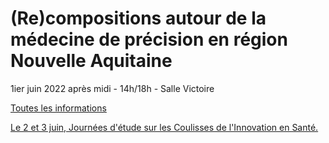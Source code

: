 # (Re)compositions autour de la médecine de précision en région Nouvelle Aquitaine

1ier juin 2022 après midi - 14h/18h - Salle Victoire

[Toutes les informations](https://github.com/emilienschultz/workshop01062022/blob/main/Workshop%20Me%CC%81decine%20Pre%CC%81cision%2001062022%20Bordeaux%20CED.pdf)

[Le 2 et 3 juin, Journées d'étude sur les Coulisses de l'Innovation en Santé.](https://github.com/emilienschultz/workshop01062022/blob/main/Journe%CC%81es%20d'e%CC%81tude%20CoulissesInnovationSante%CC%81.pdf)
